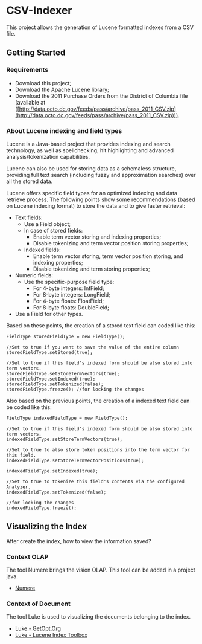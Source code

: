 # CSV-Indexer

This project allows the generation of Lucene formatted indexes from a CSV file.

## Getting Started

### Requirements

* Download this project;
* Download the Apache Lucene library;
* Download the 2011 Purchase Orders from the District of Columbia file (available at ([http://data.octo.dc.gov/feeds/pass/archive/pass_2011_CSV.zip](http://data.octo.dc.gov/feeds/pass/archive/pass_2011_CSV.zip))).

### About Lucene indexing and field types

Lucene is a Java-based project that provides indexing and search technology, as well as spellchecking, hit highlighting and advanced analysis/tokenization capabilities. 

Lucene can also be used for storing data as a schemaless structure, providing full text search (including fuzzy and approximation searches) over all the stored data.

Lucene offers specific field types for an optimized indexing and data retrieve process. The following points show some recommendations (based on Lucene indexing format) to store the data and to give faster retrieval:

* Text fields:
	- Use a Field object;
	- In case of stored fields:
		* Enable term vector storing and indexing properties;
		* Disable tokenizing and term vector position storing properties;
	- Indexed fields:
		* Enable term vector storing, term vector position storing, and indexing properties;
		* Disable tokenizing and term storing properties;
* Numeric fields:
	- Use the specific-purpose field type:
		* For 4-byte integers: IntField;
		* For 8-byte integers: LongField;
		* For 4-byte floats: FloatField;
		* For 8-byte floats: DoubleField;
* Use a Field for other types.

Based on these points, the creation of a stored text field can coded like this:

	FieldType storedFieldType = new FieldType();
	
	//Set to true if you want to save the value of the entire column
	storedFieldType.setStored(true);
	
	//Set to true if this field's indexed form should be also stored into term vectors.
	storedFieldType.setStoreTermVectors(true);
	storedFieldType.setIndexed(true);
	storedFieldType.setTokenized(false);
	storedFieldType.freeze(); //for locking the changes

Also based on the previous points, the creation of a indexed text field can be coded like this: 

	FieldType indexedFieldType = new FieldType();
	
	//Set to true if this field's indexed form should be also stored into term vectors.
	indexedFieldType.setStoreTermVectors(true);
	
	//Set to true to also store token positions into the term vector for this field.
	indexedFieldType.setStoreTermVectorPositions(true);
	
	indexedFieldType.setIndexed(true); 
	
	//Set to true to tokenize this field's contents via the configured Analyzer.
	indexedFieldType.setTokenized(false);
	
	//for locking the changes
	indexedFieldType.freeze();

## Visualizing the Index

After create the index, how to view the information saved?

### Context OLAP

The tool Numere brings the vision OLAP. This tool can be added in a project java.

*   [Numere](numere.stela.org.br)

### Context of Document 

The tool Luke is used to visualizing the documents belonging to the index.

*   [Luke - GetOpt.Org](http://www.getopt.org/luke/)
*   [Luke - Lucene Index Toolbox](https://code.google.com/p/luke/)
